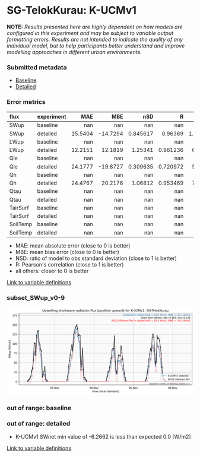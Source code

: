 # SG-TelokKurau: K-UCMv1

**NOTE:** *Results presented here are highly dependent on how models are configured in this experiment and may be subject to variable output formatting errors. Results are not intended to indicate the quality of any individual model, but to help participants better understand and improve modelling approaches in different urban environments.*

### Submitted metadata

- [Baseline](K-UCMv1_SG-TelokKurau_baseline_attrs.md)
- [Detailed](K-UCMv1_SG-TelokKurau_detailed_attrs.md)

### Error metrics

| flux     | experiment   |      MAE |      MBE |        nSD |          R |       5th |     95th |     RMSE |      cRMSE |     AMBE |       1-nSD |         1-R |   nSkewness |   nKurtosis |    Overlap |
|:---------|:-------------|---------:|---------:|-----------:|-----------:|----------:|---------:|---------:|-----------:|---------:|------------:|------------:|------------:|------------:|-----------:|
| SWup     | baseline     | nan      | nan      | nan        | nan        | nan       | nan      | nan      | nan        | nan      | nan         | nan         | nan         |  nan        | nan        |
| SWup     | detailed     |  15.5404 | -14.7294 |   0.845617 |   0.96369  |   1.56351 |  20.1111 |  19.864  |   0.291965 |  14.7294 |   0.154383  |   0.0363105 |   0.894047  |    0.402298 |   0.157923 |
| LWup     | baseline     | nan      | nan      | nan        | nan        | nan       | nan      | nan      | nan        | nan      | nan         | nan         | nan         |  nan        | nan        |
| LWup     | detailed     |  12.2151 |  12.1819 |   1.25341  |   0.961236 |   6.2257  |  23.0095 |  15.0585 |   0.401737 |  12.1819 |   0.253414  |   0.0387637 |   0.0983628 |    1.13499  |   0.25645  |
| Qle      | baseline     | nan      | nan      | nan        | nan        | nan       | nan      | nan      | nan        | nan      | nan         | nan         | nan         |  nan        | nan        |
| Qle      | detailed     |  24.1777 | -19.8727 |   0.309635 |   0.720972 |   5.3026  |  83.2358 |  42.3521 |   0.805852 |  19.8727 |   0.690365  |   0.279028  |   0.233377  |    0.738049 |   0.324493 |
| Qh       | baseline     | nan      | nan      | nan        | nan        | nan       | nan      | nan      | nan        | nan      | nan         | nan         | nan         |  nan        | nan        |
| Qh       | detailed     |  24.4767 |  20.2176 |   1.06812  |   0.953469 |   7.8837  |  29.7285 |  34.6211 |   0.322554 |  20.2176 |   0.0681178 |   0.0465309 |   0.109774  |    0.379272 |   0.273535 |
| Qtau     | baseline     | nan      | nan      | nan        | nan        | nan       | nan      | nan      | nan        | nan      | nan         | nan         | nan         |  nan        | nan        |
| Qtau     | detailed     | nan      | nan      | nan        | nan        | nan       | nan      | nan      | nan        | nan      | nan         | nan         | nan         |  nan        | nan        |
| TairSurf | baseline     | nan      | nan      | nan        | nan        | nan       | nan      | nan      | nan        | nan      | nan         | nan         | nan         |  nan        | nan        |
| TairSurf | detailed     | nan      | nan      | nan        | nan        | nan       | nan      | nan      | nan        | nan      | nan         | nan         | nan         |  nan        | nan        |
| SoilTemp | baseline     | nan      | nan      | nan        | nan        | nan       | nan      | nan      | nan        | nan      | nan         | nan         | nan         |  nan        | nan        |
| SoilTemp | detailed     | nan      | nan      | nan        | nan        | nan       | nan      | nan      | nan        | nan      | nan         | nan         | nan         |  nan        | nan        |

 - MAE: mean absolute error (close to 0 is better)
 - MBE: mean bias error (close to 0 is better)
 - NSD: ratio of model to obs standard deviation (close to 1 is better)
 - R: Pearson's correlation (close to 1 is better)
 - all others: closer to 0 is better

[Link to variable definitions](../modelattrs/variable_definitions.md)

### <a name="subset_swup_v0-9"></a>subset_SWup_v0-9
[![K-UCMv1_SG-TelokKurau_subset_SWup_v0-9.png](K-UCMv1_SG-TelokKurau_subset_SWup_v0-9.png)](K-UCMv1_SG-TelokKurau_subset_SWup_v0-9.png)

### out of range: baseline


### out of range: detailed

 - K-UCMv1 SWnet min value of -6.2662 is less than expected 0.0 [W/m2]


[Link to variable definitions](../modelattrs/variable_definitions.md)

